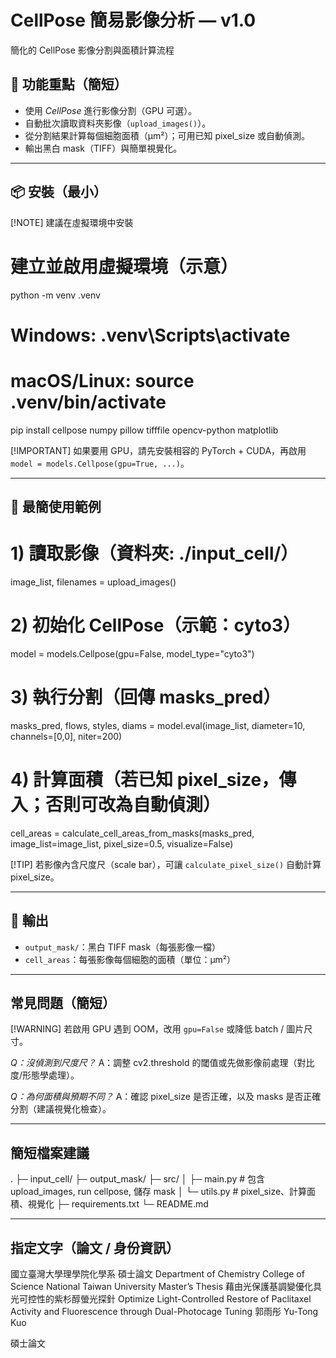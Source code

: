 # CellPose 簡易影像分析 — v1.0

簡化的 CellPose 影像分割與面積計算流程



## 🚀 功能重點（簡短）

* 使用 *CellPose* 進行影像分割（GPU 可選）。
* 自動批次讀取資料夾影像（`upload_images()`）。
* 從分割結果計算每個細胞面積（μm²）；可用已知 pixel\_size 或自動偵測。
* 輸出黑白 mask（TIFF）與簡單視覺化。

---



## 📦 安裝（最小）

\[!NOTE] 建議在虛擬環境中安裝


# 建立並啟用虛擬環境（示意）
python -m venv .venv
# Windows: .venv\Scripts\activate
# macOS/Linux: source .venv/bin/activate

pip install cellpose numpy pillow tifffile opencv-python matplotlib

\[!IMPORTANT] 如果要用 GPU，請先安裝相容的 PyTorch + CUDA，再啟用 `model = models.Cellpose(gpu=True, ...)`。


---

## 🔧 最簡使用範例

# 1) 讀取影像（資料夾: ./input_cell/）
image_list, filenames = upload_images()

# 2) 初始化 CellPose（示範：cyto3）
model = models.Cellpose(gpu=False, model_type="cyto3")

# 3) 執行分割（回傳 masks_pred）
masks_pred, flows, styles, diams = model.eval(image_list, diameter=10, channels=[0,0], niter=200)

# 4) 計算面積（若已知 pixel_size，傳入；否則可改為自動偵測）
cell_areas = calculate_cell_areas_from_masks(masks_pred, image_list=image_list, pixel_size=0.5, visualize=False)

\[!TIP] 若影像內含尺度尺（scale bar），可讓 `calculate_pixel_size()` 自動計算 pixel\_size。


---

## 📝 輸出

* `output_mask/`：黑白 TIFF mask（每張影像一檔）
* `cell_areas`：每張影像每個細胞的面積（單位：μm²）

---

## 常見問題（簡短）

\[!WARNING] 若啟用 GPU 遇到 OOM，改用 `gpu=False` 或降低 batch / 圖片尺寸。


*Q：沒偵測到尺度尺？*
A：調整 cv2.threshold 的閾值或先做影像前處理（對比度/形態學處理）。

*Q：為何面積與預期不同？*
A：確認 pixel\_size 是否正確，以及 masks 是否正確分割（建議視覺化檢查）。

---

## 簡短檔案建議

.
├─ input_cell/
├─ output_mask/
├─ src/
│  ├─ main.py       # 包含 upload_images, run cellpose, 儲存 mask
│  └─ utils.py      # pixel_size、計算面積、視覺化
├─ requirements.txt
└─ README.md

---

## 指定文字（論文 / 身份資訊）

國立臺灣大學理學院化學系
碩士論文
Department of Chemistry
College of Science
National Taiwan University
Master’s Thesis
藉由光保護基調變優化具光可控性的紫杉醇螢光探針
Optimize Light-Controlled Restore of Paclitaxel Activity
and Fluorescence through Dual-Photocage Tuning
郭雨彤
Yu-Tong Kuo

碩士論文
